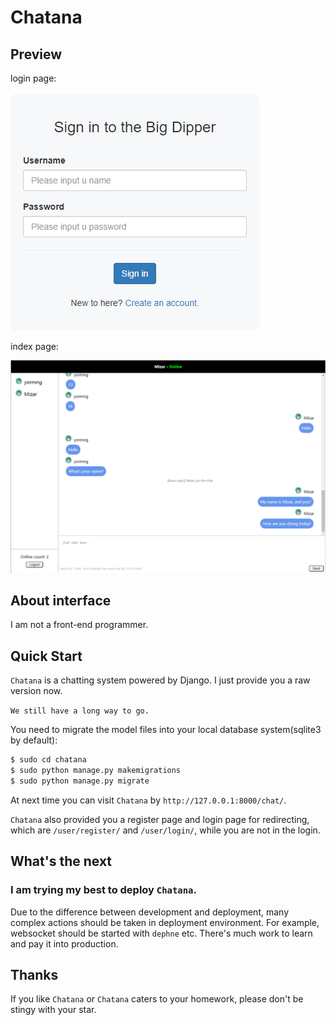 # Chatana

## Preview
login page:

![img.png](images/readme/img.png)

index page:

![img_2.png](images/readme/img_2.png)

## About interface
I am not a front-end programmer.

## Quick Start

`Chatana` is a chatting system powered by Django. I just provide you a raw version now.

`We still have a long way to go.`

You need to migrate the model files into your local database system(sqlite3 by default):

```python
$ sudo cd chatana
$ sudo python manage.py makemigrations
$ sudo python manage.py migrate
```

At next time you can visit `Chatana` by `http://127.0.0.1:8000/chat/`. 

`Chatana` also provided you a register page and login page for redirecting, which are `/user/register/` and
`/user/login/`, while you are not in the login.


## What's the next
### I am trying my best to deploy `Chatana`.
Due to the difference between development and deployment, many complex actions should be taken in deployment 
environment. For example, websocket should be started with `dephne` etc. There's much work to learn and pay it into
production.

## Thanks

If you like `Chatana` or `Chatana` caters to your homework, please don't be stingy with your star.